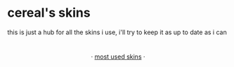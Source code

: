 # cereal's skins
this is just a hub for all the skins i use, i'll try to keep it as up to date as i can

#
<p align="center">
    · <a href="universal/universal.md">most used skins</a> ·<br>
</p>


